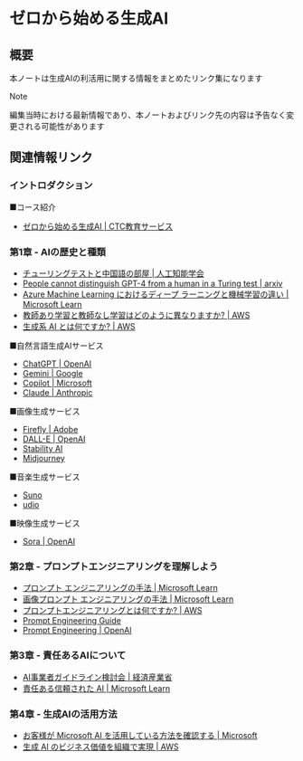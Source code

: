 # ゼロから始める生成AI

## 概要

本ノートは生成AIの利活用に関する情報をまとめたリンク集になります

> [!Note]
>
>  編集当時における最新情報であり、本ノートおよびリンク先の内容は予告なく変更される可能性があります

## 関連情報リンク

### イントロダクション

■コース紹介

- [ゼロから始める生成AI | CTC教育サービス](https://www.school.ctc-g.co.jp/course/LT101.html)

### 第1章 - AIの歴史と種類

- [チューリングテストと中国語の部屋 | 人工知能学会](https://www.ai-gakkai.or.jp/whatsai/AItopics3.html)
- [People cannot distinguish GPT-4 from a human in a Turing test | arxiv](https://arxiv.org/abs/2405.08007)
- [Azure Machine Learning におけるディープ ラーニングと機械学習の違い | Microsoft Learn](https://learn.microsoft.com/ja-jp/azure/machine-learning/concept-deep-learning-vs-machine-learning?view=azureml-api-2)
- [教師あり学習と教師なし学習はどのように異なりますか? | AWS](https://aws.amazon.com/jp/compare/the-difference-between-machine-learning-supervised-and-unsupervised/)
- [生成系 AI とは何ですか? | AWS](https://aws.amazon.com/jp/what-is/generative-ai/)

■自然言語生成AIサービス

- [ChatGPT | OpenAI](https://openai.com/chatgpt/)
- [Gemini | Google](https://gemini.google.com/)
- [Copilot | Microsoft](https://copilot.microsoft.com/)
- [Claude | Anthropic](https://www.anthropic.com/claude)

■画像生成サービス

- [Firefly | Adobe](https://firefly.adobe.com/)
- [DALL-E | OpenAI](https://openai.com/index/dall-e/)
- [Stability AI](https://ja.stability.ai/)
- [Midjourney](https://www.midjourney.com/showcase)

■音楽生成サービス

- [Suno](https://suno.com/)
- [udio](https://www.udio.com/)

■映像生成サービス

- [Sora | OpenAI](https://openai.com/index/sora/)



### 第2章 - プロンプトエンジニアリングを理解しよう

- [プロンプト エンジニアリングの手法 | Microsoft Learn](https://learn.microsoft.com/ja-jp/azure/ai-services/openai/concepts/prompt-engineering?tabs=chat)
- [画像プロンプト エンジニアリングの手法 | Microsoft Learn](https://learn.microsoft.com/ja-jp/azure/ai-services/openai/concepts/gpt-4-v-prompt-engineering)
- [プロンプトエンジニアリングとは何ですか? | AWS](https://aws.amazon.com/jp/what-is/prompt-engineering/)
- [Prompt Engineering Guide](https://www.promptingguide.ai/jp)
- [Prompt Engineering | OpenAI](https://platform.openai.com/docs/guides/prompt-engineering)



### 第3章 - 責任あるAIについて

- [AI事業者ガイドライン検討会 | 経済産業省](https://www.meti.go.jp/shingikai/mono_info_service/ai_shakai_jisso/index.html)
- [責任ある信頼された AI | Microsoft Learn](https://learn.microsoft.com/ja-jp/azure/cloud-adoption-framework/innovate/best-practices/trusted-ai)



### 第4章 - 生成AIの活用方法

- [お客様が Microsoft AI を活用している方法を確認する | Microsoft](https://www.microsoft.com/ja-jp/ai/ai-customer-stories)
- [生成 AI のビジネス価値を組織で実現 | AWS](https://aws.amazon.com/jp/ai/generative-ai/use-cases/)

